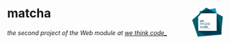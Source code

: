 # matcha <img align="right" src="https://raw.githubusercontent.com/Kid-Seven-7/images/master/wtc.gif" width="75">

###### the second project of the Web module at [we think code_](https://www.wethinkcode.co.za/)
